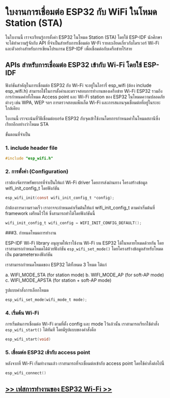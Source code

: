 # ใบงานการเชื่อมต่อ ESP32 กับ WiFi ในโหมด Station (STA)
ในใบงานนี้ เราจะเรียนรู้การตั้งค่า ESP32 ในโหมด Station (STA) โดยใช้ ESP-IDF 
นักศึกษาจะได้ทำความรู้จักกับ API ที่จำเป็นสำหรับการเชื่อมต่อ W-Fi รายละเอียดเกี่ยวกับไดรเวอร์ Wi-Fi 
และตัวอย่างสำหรับการเขียนโปรแกรม ESP-IDF เพื่อเชื่อมต่อกับเครือข่ายไร้สาย

## APIs สำหรับการเชื่อมต่อ  ESP32 เข้ากับ Wi-Fi  โดยใช้ ESP-IDF
ฟังก์ชันสำคัญในการเชื่อมต่อ ESP32 กับ Wi-Fi จะอยู่ในไลรารี่  esp_wifi (ต้อง include esp_wifi.h) สามารถใช้ในการตั้งค่าและตรวจสอบการทำงานของเครือข่าย Wi-Fi ESP32 รวมถึงการกำหนดค่าทั้งโหมด Access point และ Wi-Fi station ของ ESP32 ในโหมดความปลอดภัยต่างๆ เช่น WPA, WEP ฯลฯ การตรวจสอบแพ็กเก็ต Wi-Fi และการสแกนจุดเชื่อมต่อที่อยู่ในระยะใกล้เคียง 

ใบงานนี้ เราจะเน้นที่วิธีเชื่อมต่อบอร์ด ESP32 กับจุดเข้าใช้งานโดยการกำหนดค่าในโหมดสถานีซึ่งเรียกอีกอย่างว่าโหมด STA

ขั้นตอนที่จำเป็น

### 1.  include header file

```c
#include "esp_wifi.h"
```

### 2. การตั้งค่า (Configuration)

เราต้องจัดารรพรัพยากรที่จำเป็นให้แก่ Wi-Fi driver โดยการส่งผ่านทาง โครงสร้างข้อมูล wifi_init_config_t โดยฟังก์ชัน

```c
esp_wifi_init(const wifi_init_config_t *config);

```
ถ้าต้องการความรวดเร็ว เราอาจจะกำหนดค่าเริ่มต้นให้แก่ wifi_init_config_t ตามค่าเริ่มต้นที่ framework เตรียมไว้ให้ ซึ่งสามารถทำได้โดยฟังก์ชันนี้

```c
wifi_init_config_t wifi_config = WIFI_INIT_CONFIG_DEFAULT();

```

###3. กำหนดโหมดการทำงาน

ESP-IDF Wi-Fi library อนุญาตให้เราใช้งาน Wi-Fi บน ESP32 ได้ในหลายโหมดด้วยกัน
โดยเราสามารถกำหนดโหมดได้ด้วยฟังก์ชัน `esp_wifi_set_mode()` โดยโครงสร้างข้อมูลสำหรับโหมดเป็น parameterของฟังก์ชัน

เราสามารถกำหนดโหมดของ ESP32 ได้ทั้งหมด 3 โหมด ได้แก่

a. WIFI_MODE_STA (for station mode)
b. WIFI_MODE_AP (for soft-AP mode)
c. WIFI_MODE_APSTA (for station + soft-AP mode)

รูปแบบคำสั่งการเลือกโหมด

```c
esp_wifi_set_mode(wifi_mode_t mode);
```

### 4. เริ่มต้น Wi-Fi


การเริ่มต้นการเชื่อมต่อ Wi-Fi ตามที่ตั้ง config และ mode ไว้แล้วนั้น เราสามารถเรียกใช้ตำสั่ง
 `esp_wifi_start()` ได้ทันที โดยมีรูปแบบของคำสั่งคือ 

```c
esp_wifi_start(void)

```

### 5. เชื่อมต่อ ESP32 เข้ากับ access point

หลังจากที่ Wi-Fi เริ่มทำงานแล้ว เราสามารถที่จะเชื่อมต่อเข้ากับ  access point โดยใช้คำสั่งต่อไปนี้

```c
esp_wifi_connect()

```

## [>> เฟสการทำงานของ ESP32 Wi-Fi >>](./Phase-of-WiFi-Connection.md)

